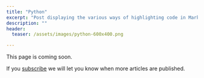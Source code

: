 ```yaml
---
title: "Python"
excerpt: "Post displaying the various ways of highlighting code in Markdown."
description: ""
header:
  teaser: /assets/images/python-600x400.png

---
```

This page is coming soon.

If you [subscribe](/subscribe/) we will let you know when more articles are published.
